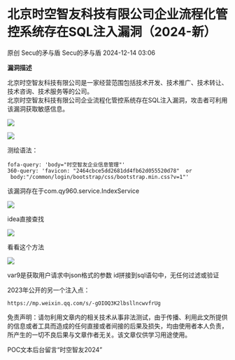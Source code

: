 #  北京时空智友科技有限公司企业流程化管控系统存在SQL注入漏洞（2024-新）   
原创 Secu的矛与盾  Secu的矛与盾   2024-12-14 03:06  
  
**漏洞描述**  
  
北京时空智友科技有限公司是一家经营范围包括技术开发、技术推广、技术转让、技术咨询、技术服务等的公司。  
北京时空智友科技有限公司企业流程化管控系统存在SQL注入漏洞，攻击者可利用该漏洞获取敏感信息。  
  
![](https://mmbiz.qpic.cn/sz_mmbiz_png/OQYwpDLv2j9c2HuhRVv0bCWvatAhicQibysqfcO9sV5eN04wwmBhK3Rxb3ibb7Bv8nicRHNich3ricWIHAvat0icsYPAw/640?wx_fmt=png&from=appmsg "")  
  
  
  
![](https://mmbiz.qpic.cn/sz_mmbiz_png/OQYwpDLv2jibpZ6B762kc1LNX0uqSdW7S8STkPdwmP4wTm3GxpLzstnYpVtLwricHibAGMrOREibFCVdfTDAGTZ0jw/640?wx_fmt=png&from=appmsg "")  
  
  
测绘语法：  
```
fofa-query: 'body="时空智友企业信息管理"'
360-query: 'favicon: "2464cbce5dd2681dd4fb62d055520d78"  or  body:"/common/login/bootstrap/css/bootstrap.min.css?v=1"'
```  
  
  
该漏洞存在于com.qy960.service.IndexService  
  
![](https://mmbiz.qpic.cn/sz_mmbiz_png/OQYwpDLv2jibpZ6B762kc1LNX0uqSdW7SXjVwEj04ABQrPDvAiazSMxTPqWDnLGXXb74tic9QZRIeLQUub22ayreQ/640?wx_fmt=png&from=appmsg "")  
  
idea直接查找  
  
![](https://mmbiz.qpic.cn/sz_mmbiz_png/OQYwpDLv2jibpZ6B762kc1LNX0uqSdW7SuqDpv1vbSqnW0FuCaf9lznCVd8K21s7sIPJM8OX3TJnoQh3M5YMIwQ/640?wx_fmt=png&from=appmsg "")  
  
看看这个方法  
  
![](https://mmbiz.qpic.cn/sz_mmbiz_png/OQYwpDLv2jibpZ6B762kc1LNX0uqSdW7Se8Ch2r3eIsup0icrCD25Hru7IpNFBRuwzqbIamE556gq4vdDRLjHfGA/640?wx_fmt=png&from=appmsg "")  
  
var9是获取用户请求中json格式的参数 id拼接到sql语句中，无任何过滤或验证  
  
2023年公开的另一个注入点：  
```
https://mp.weixin.qq.com/s/-gOIOQ3K2lbsllncwvfrUg
```  
  
  
免责声明：请勿利用文章内的相关技术从事非法测试，由于传播、利用此文所提供的信息或者工具而造成的任何直接或者间接的后果及损失，均由使用者本人负责，所产生的一切不良后果与文章作者无关。该文章仅供学习用途使用。  
  
  
POC文本后台留言“时空智友2024”  
  
